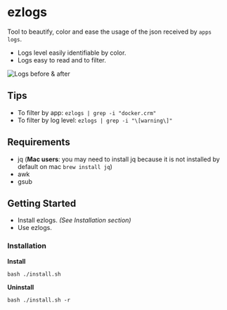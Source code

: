 # ezlogs
Tool to beautify, color and ease the usage of the json received by `apps logs`.

- Logs level easily identifiable by color.
- Logs easy to read and to filter.

![Logs before & after](https://i.gyazo.com/045c249b3895d7b7b3c950848c778baf.png)

## Tips
- To filter by app: `ezlogs | grep -i "docker.crm"`
- To filter by log level: `ezlogs | grep -i "\[warning\]"`

## Requirements
- jq (**Mac users**: you may need to install jq because it is not installed by default on mac `brew install jq`)
- awk
- gsub

## Getting Started
- Install ezlogs. *(See Installation section)*
- Use ezlogs.

### Installation
__Install__
```
bash ./install.sh
```

__Uninstall__
```
bash ./install.sh -r
```
